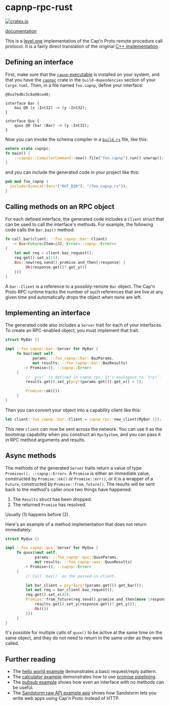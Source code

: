 # capnp-rpc-rust

[![crates.io](http://meritbadge.herokuapp.com/capnp-rpc)](https://crates.io/crates/capnp-rpc)

[documentation](https://docs.capnproto-rust.org/capnp_rpc/)

This is a [level one](https://capnproto.org/rpc.html#protocol-features)
implementation of the Cap'n Proto remote procedure call protocol.
It is a fairly direct translation of the original
[C++ implementation](https://github.com/sandstorm-io/capnproto).

## Defining an interface

First, make sure that the
[`capnp` executable](https://capnproto.org/capnp-tool.html)
is installed on your system,
and that you have the [`capnpc`](https://crates.io/crates/capnpc) crate
in the `build-dependencies` section of your `Cargo.toml`.
Then, in a file named `foo.capnp`, define your interface:

```capnp
@0xa7ed6c5c8a98ca40;

interface Bar {
    baz @0 (x :Int32) -> (y :Int32);
}

interface Qux {
    quux @0 (bar :Bar) -> (y :Int32);
}
```

Now you can invoke the schema compiler in a
[`build.rs`](http://doc.crates.io/build-script.html) file, like this:

```rust
extern crate capnpc;
fn main() {
    ::capnpc::CompilerCommand::new().file("foo.capnp").run().unwrap();
}
```

and you can include the generated code in your project like this:

```rust
pub mod foo_capnp {
  include!(concat!(env!("OUT_DIR"), "/foo_capnp.rs"));
}
```

## Calling methods on an RPC object

For each defined interface, the generated code includes a `Client` struct
that can be used to call the interface's methods. For example, the following
code calls the `Bar.baz()` method:

```rust
fn call_bar(client: ::foo_capnp::bar::Client)
   -> Box<Future<Item=i32, Error=::capnp::Error>>
{
    let mut req = client.baz_request();
    req.get().set_x(11);
    Box::new(req.send().promise.and_then(|response| {
         Ok(response.get()?.get_y())
    }))
}
```

A `bar::Client` is a reference to a possibly-remote `Bar` object.
The Cap'n Proto RPC runtime tracks the number of such references
that are live at any given time and automatically drops the
object when none are left.

## Implementing an interface

The generated code also includes a `Server` trait for each of your interfaces.
To create an RPC-enabled object, you must implement that trait.

```rust
struct MyBar {}

impl ::foo_capnp::bar::Server for MyBar {
     fn baz(&mut self,
            params: ::foo_capnp::bar::BazParams,
            mut results: ::foo_capnp::bar::BazResults)
        -> Promise<(), ::capnp::Error>
     {
         // `pry!` is defined in capnp_rpc. It's analogous to `try!`.
         results.get().set_y(pry!(params.get()).get_x() + 1);

         Promise::ok(())
     }
}
```

Then you can convert your object into a capability client like this:

```rust
let client: foo_capnp::bar::Client = capnp_rpc::new_client(MyBar {});
```

This new `client` can now be sent across the network.
You can use it as the bootstrap capability when you construct an `RpcSystem`,
and you can pass it in RPC method arguments and results.

## Async methods

The methods of the generated `Server` traits return
a value of type `Promise<(), ::capnp::Error>`.
A `Promise` is either an immediate value, constructed by `Promise::ok()` or
`Promise::err()`, or it is a wrapper of a `Future`, constructed by
`Promise::from_future()`.
The results will be sent back to the method's caller once two things have happened:

  1. The `Results` struct has been dropped.
  2. The returned `Promise` has resolved.

Usually (1) happens before (2).

Here's an example of a method implementation that does not return immediately:

```rust
struct MyQux {}

impl ::foo_capnp::qux::Server for MyQux {
     fn quux(&mut self,
             params: ::foo_capnp::qux::QuuxParams,
             mut results: ::foo_capnp::wux::QuuxResults)
        -> Promise<(), ::capnp::Error>
     {
         // Call `baz()` on the passed-in client.

         let bar_client = pry!(pry!(params.get()).get_bar());
         let mut req = bar_client.baz_request();
         req.get().set_x(42);
         Promise::from_future(req.send().promise.and_then(move |response| {
             results.get().set_y(response.get()?.get_y());
             Ok(())
         }))
     }
}
```

It's possible for multiple calls of `quux()` to be active at the same time
on the same object, and they do not need to return in the same order
as they were called.

## Further reading

  * The [hello world example](/capnp-rpc/examples/hello-world) demonstrates a basic request/reply pattern.
  * The [calculator example](/capnp-rpc/examples/calculator)
    demonstrates how to use [promise pipelining](https://capnproto.org/rpc.html#time-travel-promise-pipelining).
  * The [pubsub example](/capnp-rpc/examples/pubsub) shows how even an interface with no methods can be useful.
  * The [Sandstorm raw API example app](https://github.com/dwrensha/sandstorm-rawapi-example-rust)
    shows how Sandstorm lets you write web apps using Cap'n Proto instead of HTTP.

